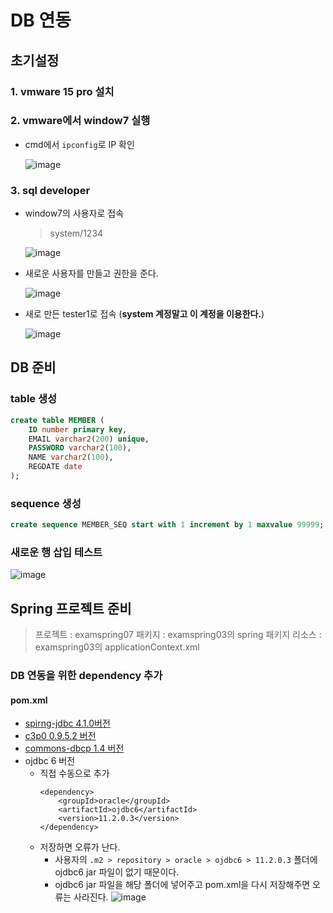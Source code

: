 # DB 연동
## 초기설정
### 1. vmware 15 pro 설치
### 2. vmware에서 window7 실행
- cmd에서 `ipconfig`로 IP 확인  

  ![image](https://user-images.githubusercontent.com/79209568/122333030-76209400-cf72-11eb-9005-080b3f277d67.png)

### 3. sql developer
- window7의 사용자로 접속
  > system/1234

  ![image](https://user-images.githubusercontent.com/79209568/122333210-c566c480-cf72-11eb-8a12-278f16625713.png)
- 새로운 사용자를 만들고 권한을 준다.

  ![image](https://user-images.githubusercontent.com/79209568/122333269-db748500-cf72-11eb-84ea-8cd72f86b6ad.png)
- 새로 만든 tester1로 접속 (**system 계정말고 이 계정을 이용한다.**)

  ![image](https://user-images.githubusercontent.com/79209568/122333311-e92a0a80-cf72-11eb-9b68-9f97bc8064f5.png)

## DB 준비
### table 생성
```sql
create table MEMBER (
    ID number primary key,
    EMAIL varchar2(200) unique,
    PASSWORD varchar2(100),
    NAME varchar2(100),
    REGDATE date
);
```
### sequence 생성
```sql
create sequence MEMBER_SEQ start with 1 increment by 1 maxvalue 99999;
```

### 새로운 행 삽입 테스트
![image](https://user-images.githubusercontent.com/79209568/122334683-0fe94080-cf75-11eb-8533-38cfdb47c6a8.png)

## Spring 프로젝트 준비
> 프로젝트 : examspring07
> 패키지 : examspring03의 spring 패키지
> 리소스 : examspring03의 applicationContext.xml

### DB 연동을 위한 dependency 추가
#### pom.xml
- [spirng-jdbc 4.1.0버전](https://mvnrepository.com/artifact/org.springframework/spring-jdbc/4.1.0.RELEASE)
- [c3p0 0.9.5.2 버전](https://mvnrepository.com/artifact/com.mchange/c3p0/0.9.5.2)
- [commons-dbcp 1.4 버전](https://mvnrepository.com/artifact/commons-dbcp/commons-dbcp/1.4)
- ojdbc 6 버전
  - 직접 수동으로 추가
    ```
    <dependency>
        <groupId>oracle</groupId>
        <artifactId>ojdbc6</artifactId>
        <version>11.2.0.3</version>
    </dependency>
    ```
  - 저장하면 오류가 난다.
    - 사용자의 `.m2 > repository > oracle > ojdbc6 > 11.2.0.3` 폴더에 ojdbc6 jar 파일이 없기 때문이다.
    - ojdbc6 jar 파일을 해당 폴더에 넣어주고 pom.xml을 다시 저장해주면 오류는 사라진다.
    ![image](https://user-images.githubusercontent.com/79209568/122336863-6b68fd80-cf78-11eb-938c-2dd10e48fff6.png)
